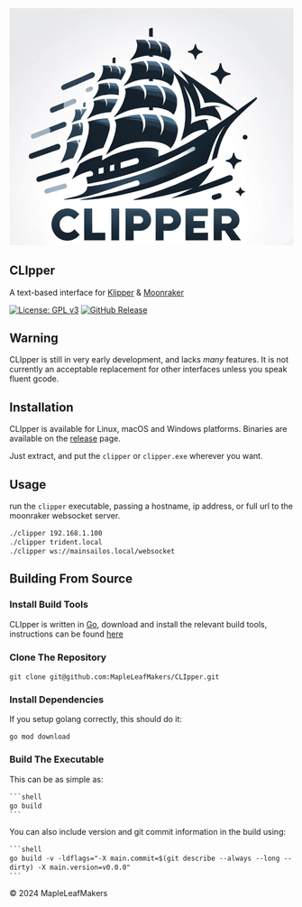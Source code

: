 ![CLIpper](assets/clipper.png)

## CLIpper

A text-based interface for [Klipper](https://www.klipper3d.org/) & [Moonraker](https://github.com/Arksine/moonraker)

[![License: GPL v3](https://img.shields.io/badge/License-GPLv3-blue.svg)](https://www.gnu.org/licenses/gpl-3.0)
[![GitHub Release](https://img.shields.io/github/v/release/MapleLeafMakers/CLIpper?label=Release)](https://github.com/MapleLeafMakers/CLIpper/releases/latest)

## Warning

CLIpper is still in very early development, and lacks *many* features.  It is not currently an acceptable replacement for other interfaces unless you speak fluent gcode.

## Installation

CLIpper is available for Linux, macOS and Windows platforms. Binaries are available on the [release](https://github.com/MapleLeafMakers/CLIpper/releases/latest) page.

Just extract, and put the `clipper` or `clipper.exe` wherever you want.

## Usage

run the `clipper` executable, passing a hostname, ip address, or full url to the moonraker websocket server.

```shell
./clipper 192.168.1.100
./clipper trident.local
./clipper ws://mainsailos.local/websocket

```

## Building From Source

### Install Build Tools

CLIpper is written in [Go](https://go.dev/), download and install the relevant build tools, instructions can be found [here](https://go.dev/doc/install)


### Clone The Repository

```shell
git clone git@github.com:MapleLeafMakers/CLIpper.git
```

### Install Dependencies 

If you setup golang correctly, this should do it:

```shell
go mod download
```

### Build The Executable

This can be as simple as:

    ```shell
    go build
    ```
    
You can also include version and git commit information in the build using:
    
    ```shell
    go build -v -ldflags="-X main.commit=$(git describe --always --long --dirty) -X main.version=v0.0.0"
    ```

© 2024 MapleLeafMakers
